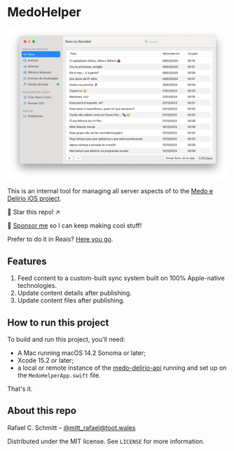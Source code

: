 # MedoHelper

![The app running on a Mac.](Resources/main_screen.png)

This is an internal tool for managing all server aspects of to the [Medo e Delírio iOS project](https://github.com/rafaelclaycon/MedoDelirioBrasilia).

🌟 Star this repo! ↗️

🐙 [Sponsor me](https://github.com/sponsors/rafaelclaycon) so I can keep making cool stuff!

Prefer to do it in Reais? [Here you go](https://apoia.se/app-medo-delirio-ios).

## Features

1. Feed content to a custom-built sync system built on 100% Apple-native technologies.
1. Update content details after publishing.
1. Update content files after publishing.

## How to run this project

To build and run this project, you'll need:

- A Mac running macOS 14.2 Sonoma or later;
- Xcode 15.2 or later;
- a local or remote instance of the [medo-delirio-api](https://github.com/rafaelclaycon/medo-delirio-api) running and set up on the `MedoHelperApp.swift` file.

That's it.

## About this repo

Rafael C. Schmitt – [@mitt_rafael@toot.wales](https://toot.wales/@mitt_rafael)

Distributed under the MIT license. See ``LICENSE`` for more information.
